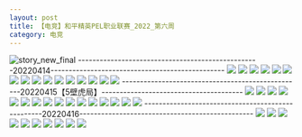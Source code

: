 ```yaml
---
layout: post
title: 【电竞】和平精英PEL职业联赛_2022_第六周
category: 电竞
---
```

![story_new_final](http://rab41f8zg.hd-bkt.clouddn.com/img/story_new_final_0322.png)
--------------------------------------------------20220414------------------------------------------------
![](http://rab41f8zg.hd-bkt.clouddn.com/img/pel-220414-1.png)
![](http://rab41f8zg.hd-bkt.clouddn.com/img/pel-220414-2.png)
![](http://rab41f8zg.hd-bkt.clouddn.com/img/pel-220414-3.png)
![](http://rab41f8zg.hd-bkt.clouddn.com/img/pel-220414-4.png)
![](http://rab41f8zg.hd-bkt.clouddn.com/img/pel-220414-5.png)
![](http://rab41f8zg.hd-bkt.clouddn.com/img/pel-220414-6.png)
![](http://rab41f8zg.hd-bkt.clouddn.com/img/pel-220414-7.png)
![](http://rab41f8zg.hd-bkt.clouddn.com/img/pel-220414-8.png)
![](http://rab41f8zg.hd-bkt.clouddn.com/img/pel-220414-9.png)
![](http://rab41f8zg.hd-bkt.clouddn.com/img/pel-220414-10.png)
![](http://rab41f8zg.hd-bkt.clouddn.com/img/pel-220414-11.png)
![](http://rab41f8zg.hd-bkt.clouddn.com/img/pel-220414-12.png)
![](http://rab41f8zg.hd-bkt.clouddn.com/img/pel-220414-13.png)
![](http://rab41f8zg.hd-bkt.clouddn.com/img/pel-220414-14.png)
![](http://rab41f8zg.hd-bkt.clouddn.com/img/pel-220414-15.png)
![](http://rab41f8zg.hd-bkt.clouddn.com/img/pel-220414-16.png)
--------------------------------------------------20220415【5壁虎局】---------------------------------------
![](http://rab41f8zg.hd-bkt.clouddn.com/img/pel-220415-1.png)
![](http://rab41f8zg.hd-bkt.clouddn.com/img/pel-220415-2.png)
![](http://rab41f8zg.hd-bkt.clouddn.com/img/pel-220415-3.png)
![](http://rab41f8zg.hd-bkt.clouddn.com/img/pel-220415-4.png)
![](http://rab41f8zg.hd-bkt.clouddn.com/img/pel-220415-5.png)
![](http://rab41f8zg.hd-bkt.clouddn.com/img/pel-220415-6.png)
![](http://rab41f8zg.hd-bkt.clouddn.com/img/pel-220415-7.png)
![](http://rab41f8zg.hd-bkt.clouddn.com/img/pel-220415-8.png)
![](http://rab41f8zg.hd-bkt.clouddn.com/img/pel-220415-9.png)
![](http://rab41f8zg.hd-bkt.clouddn.com/img/pel-220415-10.png)
![](http://rab41f8zg.hd-bkt.clouddn.com/img/pel-220415-11.png)
![](http://rab41f8zg.hd-bkt.clouddn.com/img/pel-220415-12.png)
![](http://rab41f8zg.hd-bkt.clouddn.com/img/pel-220415-16.jpg)
![](http://rab41f8zg.hd-bkt.clouddn.com/img/pel-220415-13.png)
![](http://rab41f8zg.hd-bkt.clouddn.com/img/pel-220415-14.png)
![](http://rab41f8zg.hd-bkt.clouddn.com/img/pel-220415-15.png)
--------------------------------------------------20220416------------------------------------------------
![](http://rab41f8zg.hd-bkt.clouddn.com/img/pel-220416-1.png)
![](http://rab41f8zg.hd-bkt.clouddn.com/img/pel-220416-2.png)
![](http://rab41f8zg.hd-bkt.clouddn.com/img/pel-220416-3.png)
![](http://rab41f8zg.hd-bkt.clouddn.com/img/pel-220416-4.png)
![](http://rab41f8zg.hd-bkt.clouddn.com/img/pel-220416-5.png)
![](http://rab41f8zg.hd-bkt.clouddn.com/img/pel-220416-6.png)
![](http://rab41f8zg.hd-bkt.clouddn.com/img/pel-220416-7.png)
![](http://rab41f8zg.hd-bkt.clouddn.com/img/pel-220416-8.png)
![](http://rab41f8zg.hd-bkt.clouddn.com/img/pel-220416-9.png)
![](http://rab41f8zg.hd-bkt.clouddn.com/img/pel-220416-10.png)

  




